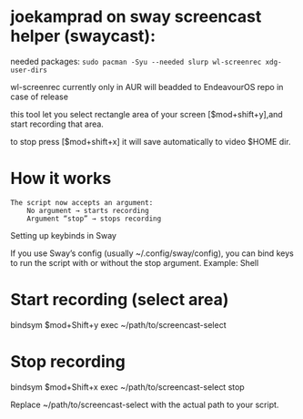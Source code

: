 
# joekamprad on sway screencast helper (swaycast):

needed packages: `sudo pacman -Syu --needed slurp wl-screenrec xdg-user-dirs`

wl-screenrec currently only in AUR will beadded to EndeavourOS repo in case of release

this tool let you select rectangle area of your screen [$mod+shift+y],and start recording that area. 

to stop press [$mod+shift+x] it will save automatically to video $HOME dir.

# How it works

    The script now accepts an argument:
        No argument → starts recording
        Argument “stop” → stops recording

Setting up keybinds in Sway

If you use Sway’s config (usually ~/.config/sway/config), you can bind keys to run the script with or without the stop argument.
Example:
Shell

# Start recording (select area)
bindsym $mod+Shift+y exec ~/path/to/screencast-select

# Stop recording
bindsym $mod+Shift+x exec ~/path/to/screencast-select stop

Replace ~/path/to/screencast-select with the actual path to your script.
